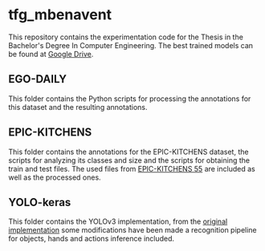 # tfg_mbenavent
This repository contains the experimentation code for the Thesis in the Bachelor's Degree In Computer Engineering. The best trained models can be found at [Google Drive](https://drive.google.com/drive/folders/14oEQLqCH5dQc-SHTVZRP0eMhLtSvoFK7?usp=sharing).

## EGO-DAILY
This folder contains the Python scripts for processing the annotations for this dataset and the resulting annotations.

## EPIC-KITCHENS
This folder contains the annotations for the EPIC-KITCHENS dataset, the scripts for analyzing its classes and size and the scripts for obtaining the train and test files. The used files from [EPIC-KITCHENS 55](https://github.com/epic-kitchens/epic-kitchens-55-annotations) are included as well as the processed ones.

## YOLO-keras
This folder contains the YOLOv3 implementation, from the [original implementation](https://github.com/david8862/keras-YOLOv3-model-set) some modifications have been made a recognition pipeline for objects, hands and actions inference included.
